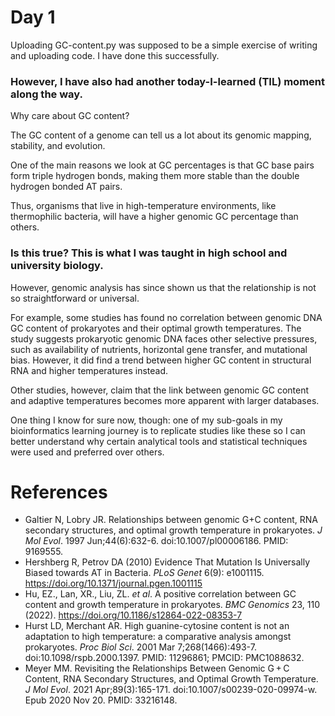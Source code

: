 # Day 1
Uploading GC-content.py was supposed to be a simple exercise of writing and uploading code. I have done this successfully.

### However, I have also had another today-I-learned (TIL) moment along the way.

Why care about GC content?

The GC content of a genome can tell us a lot about its genomic mapping, stability, and evolution.

One of the main reasons we look at GC percentages is that GC base pairs form triple hydrogen bonds, making them more stable than the double hydrogen bonded AT pairs.

Thus, organisms that live in high-temperature environments, like thermophilic bacteria, will have a higher genomic GC percentage than others.

### Is this true? This is what I was taught in high school and university biology.

However, genomic analysis has since shown us that the relationship is not so straightforward or universal.

For example, some studies has found no correlation between genomic DNA GC content of prokaryotes and their optimal growth temperatures. The study suggests prokaryotic genomic DNA faces other selective pressures, such as availability of nutrients, horizontal gene transfer, and mutational bias. However, it did find a trend between higher GC content in structural RNA and higher temperatures instead.

Other studies, however, claim that the link between genomic GC content and adaptive temperatures becomes more apparent with larger databases.

One thing I know for sure now, though: one of my sub-goals in my bioinformatics learning journey is to replicate studies like these so I can better understand why certain analytical tools and statistical techniques were used and preferred over others.

# References
* Galtier N, Lobry JR. Relationships between genomic G+C content, RNA secondary structures, and optimal growth temperature in prokaryotes. *J Mol Evol*. 1997 Jun;44(6):632-6. doi:10.1007/pl00006186. PMID: 9169555.
* Hershberg R, Petrov DA (2010) Evidence That Mutation Is Universally Biased towards AT in Bacteria. *PLoS Genet* 6(9): e1001115. https://doi.org/10.1371/journal.pgen.1001115
* Hu, EZ., Lan, XR., Liu, ZL. <i>et al</i>. A positive correlation between GC content and growth temperature in prokaryotes. *BMC Genomics* 23, 110 (2022). https://doi.org/10.1186/s12864-022-08353-7
* Hurst LD, Merchant AR. High guanine-cytosine content is not an adaptation to high temperature: a comparative analysis amongst prokaryotes. *Proc Biol Sci*. 2001 Mar 7;268(1466):493-7. doi:10.1098/rspb.2000.1397. PMID: 11296861; PMCID: PMC1088632.
* Meyer MM. Revisiting the Relationships Between Genomic G + C Content, RNA Secondary Structures, and Optimal Growth Temperature. *J Mol Evol*. 2021 Apr;89(3):165-171. doi:10.1007/s00239-020-09974-w. Epub 2020 Nov 20. PMID: 33216148.
